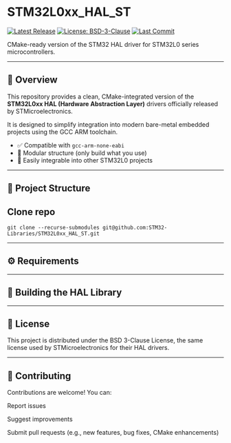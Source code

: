 # STM32L0xx_HAL_ST

[![Latest Release](https://img.shields.io/github/v/release/STM32-Libraries/STM32L0xx_HAL_ST?label=latest)](https://github.com/STM32-Libraries/STM32L0xx_HAL_ST/releases/latest)
[![License: BSD-3-Clause](https://img.shields.io/badge/License-BSD%203--Clause-blue.svg)](https://opensource.org/licenses/BSD-3-Clause)
[![Last Commit](https://img.shields.io/github/last-commit/STM32-Libraries/STM32L0xx_HAL_ST)](https://github.com/STM32-Libraries/STM32L0xx_HAL_ST/commits/main)

CMake-ready version of the STM32 HAL driver for STM32L0 series microcontrollers.

---

## 🧩 Overview

This repository provides a clean, CMake-integrated version of the **STM32L0xx HAL (Hardware Abstraction Layer)** drivers officially released by STMicroelectronics.

It is designed to simplify integration into modern bare-metal embedded projects using the GCC ARM toolchain.

- ✅ Compatible with `gcc-arm-none-eabi`
- 🧱 Modular structure (only build what you use)
- 🔧 Easily integrable into other STM32L0 projects

---

## 📁 Project Structure

## Clone repo
```
git clone --recurse-submodules git@github.com:STM32-Libraries/STM32L0xx_HAL_ST.git 
```

---

## ⚙️ Requirements

---

## 🚀 Building the HAL Library

---

## 📜 License
This project is distributed under the BSD 3-Clause License, the same license used by STMicroelectronics for their HAL drivers.

---
## 🤝 Contributing
Contributions are welcome! You can:

Report issues

Suggest improvements

Submit pull requests (e.g., new features, bug fixes, CMake enhancements)

